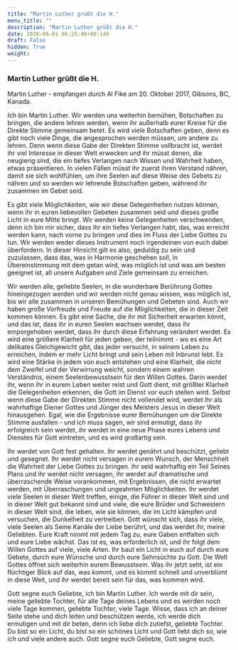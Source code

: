 ```yaml
---
title: "Martin Luther grüßt die H."
menu_title: ""
description: "Martin Luther grüßt die H."
date: 2020-08-01 06:25:48+00:140
draft: False
hidden: True
weight:
---
```

### Martin Luther grüßt die H.

Martin Luther - empfangen durch Al Fike am 20. Oktober 2017, Gibsons, BC, Kanada.

Ich bin Martin Luther. Wir werden uns weiterhin bemühen, Botschaften zu bringen, die andere lehren werden, wenn ihr außerhalb eurer Kreise für die Direkte Stimme gemeinsam betet. Es wird viele Botschaften geben, denn es gibt noch viele Dinge, die angesprochen werden müssen, um andere zu lehren. Denn wenn diese Gabe der Direkten Stimme vollbracht ist, werdet ihr viel Interesse in dieser Welt erwecken und ihr müsst denen, die neugierig sind, die ein tiefes Verlangen nach Wissen und Wahrheit haben, etwas präsentieren. In vielen Fällen müsst ihr zuerst ihren Verstand nähren, damit sie sich wohlfühlen, um ihre Seelen auf diese Weise des Gebets zu nähren und so werden wir lehrende Botschaften geben, während ihr zusammen im Gebet seid.

Es gibt viele Möglichkeiten, wie wir diese Gelegenheiten nutzen können, wenn ihr in euren liebevollen Gebeten zusammen seid und dieses große Licht in eure Mitte bringt. Wir werden keine Gelegenheiten verschwenden, denn ich bin mir sicher, dass ihr ein tiefes Verlangen habt, das, was erreicht werden kann, nach vorne zu bringen und dies im Fluss der Liebe Gottes zu tun. Wir werden weder dieses Instrument noch irgendeinen von euch dabei überfordern. In dieser Hinsicht gilt es also, geduldig zu sein und zuzulassen, dass das, was in Harmonie geschehen soll, in Übereinstimmung mit dem getan wird, was möglich ist und was am besten geeignet ist, all unsere Aufgaben und Ziele gemeinsam zu erreichen.

Wir werden alle, geliebte Seelen, in die wunderbare Berührung Gottes hineingezogen werden und wir werden nicht genau wissen, was möglich ist, bis wir alle zusammen in unseren Bemühungen und Gebeten sind. Auch wir haben große Vorfreude und Freude auf die Möglichkeiten, die in dieser Zeit kommen können. Es gibt eine Sache, die ihr mit Sicherheit erwarten könnt, und das ist, dass ihr in euren Seelen wachsen werdet, dass ihr emporgehoben werdet, dass ihr durch diese Erfahrung verändert werdet. Es wird eine größere Klarheit für jeden geben, der teilnimmt - wo es eine Art delikates Gleichgewicht gibt, das jeder versucht, in seinem Leben zu erreichen, indem er mehr Licht bringt und sein Leben mit Inbrunst lebt. Es wird eine Stärke in jedem von euch entstehen und eine Klarheit, die nicht dem Zweifel und der Verwirrung weicht, sondern einem wahren Verständnis, einem Seelenbewusstsein für den Willen Gottes. Darin werdet ihr, wenn ihr in eurem Leben weiter reist und Gott dient, mit größter Klarheit die Gelegenheiten erkennen, die Gott im Dienst vor euch stellen wird. Selbst wenn diese Gabe der Direkten Stimme nicht vollendet wird, werdet ihr als wahrhaftige Diener Gottes und Jünger des Meisters Jesus in dieser Welt hinausgehen. Egal, wie die Ergebnisse eurer Bemühungen um die Direkte Stimme ausfallen - und ich muss sagen, wir sind ermutigt, dass ihr erfolgreich sein werdet, ihr werdet in eine neue Phase eures Lebens und Dienstes für Gott eintreten, und es wird großartig sein.

Ihr werdet von Gott fest gehalten. Ihr werdet genährt und beschützt, geliebt und gesegnet. Ihr werdet nicht versagen in eurem Wunsch, der Menschheit die Wahrheit der Liebe Gottes zu bringen. Ihr seid wahrhaftig ein Teil Seines Plans und ihr werdet nicht versagen, ihr werdet auf dramatische und überraschende Weise vorankommen, mit Ergebnissen, die nicht erwartet werden, mit Überraschungen und ungeahnten Möglichkeiten. Ihr werdet viele Seelen in dieser Welt treffen, einige, die Führer in dieser Welt sind und in dieser Welt gut bekannt sind und viele, die eure Brüder und Schwestern in dieser Welt sind, die leben, wie sie können, die im Licht kämpfen und versuchen, die Dunkelheit zu vertreiben. Gott wünscht sich, dass ihr viele, viele Seelen als Seine Kanäle der Liebe berührt, und das werdet ihr, meine Geliebten. Eure Kraft nimmt mit jedem Tag zu, eure Gaben entfalten sich und eure Liebe wächst. Das ist es, was erforderlich ist, und ihr folgt dem Willen Gottes auf viele, viele Arten. Ihr baut ein Licht in euch auf durch eure Gebete, durch eure Wünsche und durch eure Sehnsüchte zu Gott. Die Welt Gottes öffnet sich weiterhin eurem Bewusstsein. Was ihr jetzt seht, ist ein flüchtiger Blick auf das, was kommt, und es kommt schnell und unverblümt in diese Welt, und ihr werdet bereit sein für das, was kommen wird.

Gott segne euch Geliebte, ich bin Martin Luther. Ich werde mit dir sein, meine geliebte Tochter, für alle Tage deines Lebens und es werden noch viele Tage kommen, geliebte Tochter, viele Tage. Wisse, dass ich an deiner Seite stehe und dich leiten und beschützen werde, ich werde dich ermutigen und mit dir beten, denn ich liebe dich zutiefst, geliebte Tochter. Du bist so ein Licht, du bist so ein schönes Licht und Gott liebt dich so, wie ich und viele andere auch. Gott segne euch Geliebte, Gott segne euch.
